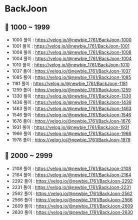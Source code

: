 # BackJoon

## 🌱 1000 ~ 1999
- 1000 풀이 : https://velog.io/@newbie_1761/BackJoon-1000
- 1001 풀이 : https://velog.io/@newbie_1761/BackJoon-1001
- 1008 풀이 : https://velog.io/@newbie_1761/BackJoon-1008
- 1004 풀이 : https://velog.io/@newbie_1761/BackJoon-1004
- 1010 풀이 : https://velog.io/@newbie_1761/BackJoon-1010
- 1037 풀이 : https://velog.io/@newbie_1761/BackJoon-1037
- 1085 풀이 : https://velog.io/@newbie_1761/BackJoon-1085
- 1181 풀이 : https://velog.io/@newbie_1761/BackJoon-1181
- 1259 풀이 : https://velog.io/@newbie_1761/BackJoon-1259
- 1330 풀이 : https://velog.io/@newbie_1761/BackJoon-1330
- 1436 풀이 : https://velog.io/@newbie_1761/BackJoon-1436
- 1463 풀이 : https://velog.io/@newbie_1761/BackJoon-1463
- 1546 풀이 : https://velog.io/@newbie_1761/BackJoon-1546
- 1676 풀이 : https://velog.io/@newbie_1761/BackJoon-1676
- 1931 풀이 : https://velog.io/@newbie_1761/BackJoon-1931
- 1966 풀이 : https://velog.io/@newbie_1761/BackJoon-1966
- 1978 풀이 : https://velog.io/@newbie_1761/BackJoon-1978

## 🌱 2000 ~ 2999
- 2108 풀이 : https://velog.io/@newbie_1761/BackJoon-2108
- 2164 풀이 : https://velog.io/@newbie_1761/BackJoon-2164
- 2292 풀이 : https://velog.io/@newbie_1761/BackJoon-2292
- 2231 풀이 : https://velog.io/@newbie_1761/BackJoon-2231
- 2562 풀이 : https://velog.io/@newbie_1761/BackJoon-2562
- 2566 풀이 : https://velog.io/@newbie_1761/BackJoon-2566
- 2609 풀이 : https://velog.io/@newbie_1761/BackJoon-2609
- 2630 풀이 : https://velog.io/@newbie_1761/BackJoon-2630
